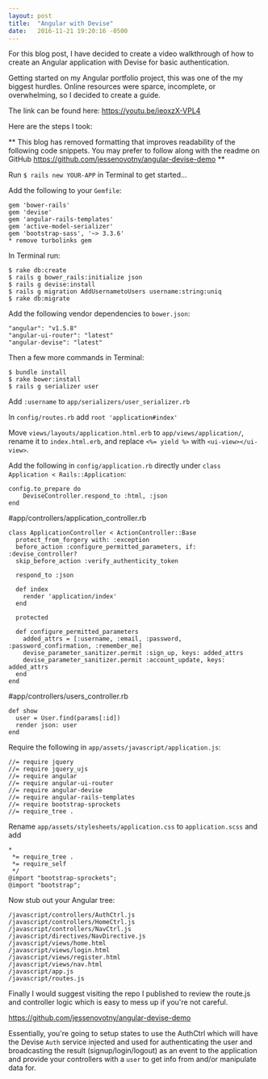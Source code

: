 ```yaml
---
layout: post
title:  "Angular with Devise"
date:   2016-11-21 19:20:16 -0500
---
```



For this blog post, I have decided to create a video walkthrough of how to create an Angular application with Devise for basic authentication. 

Getting started on my Angular portfolio project, this was one of the my biggest hurdles. Online resources were sparce, incomplete, or overwhelming, so I decided to create a guide.

The link can be found here: https://youtu.be/ieoxzX-VPL4

Here are the steps I took:

** This blog has removed formatting that improves readability of the following code snippets. You may prefer to follow along with the readme on GitHub https://github.com/jessenovotny/angular-devise-demo **

Run `$ rails new YOUR-APP` in Terminal to get started...

Add the following to your `Gemfile`:
```
gem 'bower-rails'
gem 'devise'
gem 'angular-rails-templates'
gem 'active-model-serializer'
gem 'bootstrap-sass', '~> 3.3.6'
* remove turbolinks gem
```

In Terminal run:
```
$ rake db:create
$ rails g bower_rails:initialize json
$ rails g devise:install
$ rails g migration AddUsernametoUsers username:string:uniq
$ rake db:migrate
```

Add the following vendor dependencies to `bower.json`:
```
"angular": "v1.5.8"
"angular-ui-router": "latest"
"angular-devise": "latest"
```

Then a few more commands in Terminal:
```
$ bundle install
$ rake bower:install
$ rails g serializer user
```

Add `:username` to `app/serializers/user_serializer.rb`

In `config/routes.rb` add `root 'application#index'`

Move `views/layouts/application.html.erb` to `app/views/application/`, rename it to `index.html.erb`, and replace `<%= yield %>` with `<ui-view></ui-view>`.

Add the following in `config/application.rb` directly under `class Application < Rails::Application`:
```
config.to_prepare do
	DeviseController.respond_to :html, :json
end
```

#app/controllers/application_controller.rb
```
class ApplicationController < ActionController::Base
  protect_from_forgery with: :exception
  before_action :configure_permitted_parameters, if: :devise_controller?
  skip_before_action :verify_authenticity_token

  respond_to :json

  def index
    render 'application/index'
  end

  protected

  def configure_permitted_parameters
    added_attrs = [:username, :email, :password, :password_confirmation, :remember_me]
    devise_parameter_sanitizer.permit :sign_up, keys: added_attrs
    devise_parameter_sanitizer.permit :account_update, keys: added_attrs
  end
end
```

#app/controllers/users_controller.rb
```
def show
  user = User.find(params[:id])
  render json: user
end
```

Require the following in `app/assets/javascript/application.js`:
```
//= require jquery
//= require jquery_ujs
//= require angular
//= require angular-ui-router
//= require angular-devise
//= require angular-rails-templates
//= require bootstrap-sprockets
//= require_tree .
```

Rename `app/assets/stylesheets/application.css` to `application.scss` and add
```
*
 *= require_tree .
 *= require_self
 */
@import "bootstrap-sprockets";
@import "bootstrap";
```

Now stub out your Angular tree:
```
/javascript/controllers/AuthCtrl.js
/javascript/controllers/HomeCtrl.js
/javascript/controllers/NavCtrl.js
/javascript/directives/NavDirective.js
/javascript/views/home.html
/javascript/views/login.html
/javascript/views/register.html
/javascript/views/nav.html
/javascript/app.js
/javascript/routes.js
```

Finally I would suggest visiting the repo I published to review the route.js and controller logic which is easy to mess up if you're not careful. 

https://github.com/jessenovotny/angular-devise-demo

Essentially, you're going to setup states to use the AuthCtrl which will have the Devise `Auth` service injected and used for authenticating the user and broadcasting the result (signup/login/logout) as an event to the application and provide your controllers with a `user` to get info from and/or manipulate data for.
